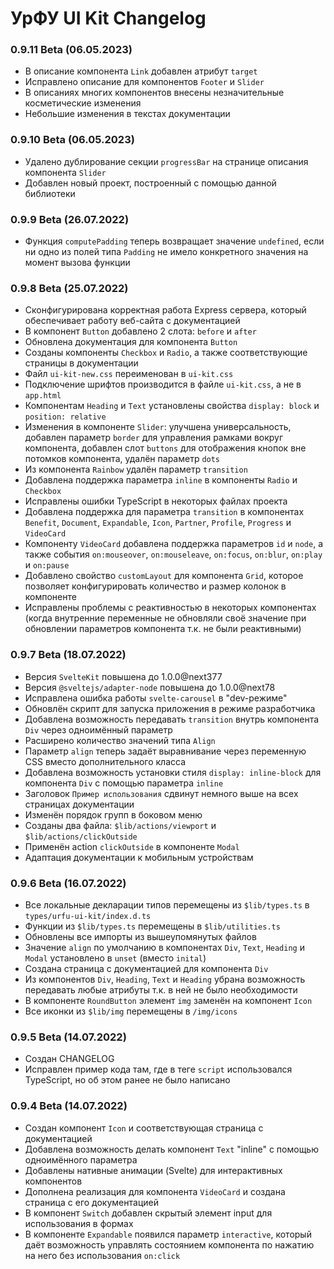 # УрФУ UI Kit Changelog

### 0.9.11 Beta (06.05.2023)
- В описание компонента `Link` добавлен атрибут `target`
- Исправлено описание для компонентов `Footer` и `Slider`
- В описаниях многих компонентов внесены незначительные косметические изменения
- Небольшие изменения в текстах документации

### 0.9.10 Beta (06.05.2023)
- Удалено дублирование секции `progressBar` на странице описания компонента `Slider`
- Добавлен новый проект, построенный с помощью данной библиотеки

### 0.9.9 Beta (26.07.2022)
- Функция `computePadding` теперь возвращает значение `undefined`, если ни одно из полей типа `Padding` не имело конкретного значения на момент вызова функции

### 0.9.8 Beta (25.07.2022)
- Сконфигурирована корректная работа Express сервера, который обеспечивает работу веб-сайта с документацией
- В компонент `Button` добавлено 2 слота: `before` и `after`
- Обновлена документация для компонента `Button`
- Созданы компоненты `Checkbox` и `Radio`, а также соответствующие страницы в документации
- Файл `ui-kit-new.css` переименован в `ui-kit.css`
- Подключение шрифтов производится в файле `ui-kit.css`, а не в `app.html`
- Компонентам `Heading` и `Text` установлены свойства `display: block` и `position: relative`
- Изменения в компоненте `Slider`: улучшена универсальность, добавлен параметр `border` для управления рамками вокруг компонента, добавлен слот `buttons` для отображения кнопок вне потомков компонента, удалён параметр `dots`
- Из компонента `Rainbow` удалён параметр `transition`
- Добавлена поддержка параметра `inline` в компоненты `Radio` и `Checkbox`
- Исправлены ошибки TypeScript в некоторых файлах проекта
- Добавлена поддержка для параметра `transition` в компонентах `Benefit`, `Document`, `Expandable`, `Icon`, `Partner`, `Profile`, `Progress` и `VideoCard`
- Компоненту `VideoCard` добавлена поддержка параметров `id` и `node`, а также события `on:mouseover`, `on:mouseleave`, `on:focus`, `on:blur`, `on:play` и `on:pause`
- Добавлено свойство `customLayout` для компонента `Grid`, которое позволяет конфигурировать количество и размер колонок в компоненте
- Исправлены проблемы с реактивностью в некоторых компонентах (когда внутренние переменные не обновляли своё значение при обновлении параметров компонента т.к. не были реактивными)

### 0.9.7 Beta (18.07.2022)
- Версия `SvelteKit` повышена до 1.0.0@next377
- Версия `@sveltejs/adapter-node` повышена до 1.0.0@next78
- Исправлена ошибка работы `svelte-carousel` в "dev-режиме"
- Обновлён скрипт для запуска приложения в режиме разработчика
- Добавлена возможность передавать `transition` внутрь компонента `Div` через одноимённый параметр
- Расширено количество значений типа `Align`
- Параметр `align` теперь задаёт выравнивание через переменную CSS вместо дополнительного класса
- Добавлена возможность установки стиля `display: inline-block` для компонента `Div` с помощью параметра `inline`
- Заголовок `Пример использования` сдвинут немного выше на всех страницах документации
- Изменён порядок групп в боковом меню
- Созданы два файла: `$lib/actions/viewport` и `$lib/actions/clickOutside`
- Применён action `clickOutside` в компоненте `Modal`
- Адаптация документации к мобильным устройствам

### 0.9.6 Beta (16.07.2022)
- Все локальные декларации типов перемещены из `$lib/types.ts` в `types/urfu-ui-kit/index.d.ts`
- Функции из `$lib/types.ts` перемещены в `$lib/utilities.ts`
- Обновлены все импорты из вышеупомянутых файлов
- Значение `align` по умолчанию в компонентах `Div`, `Text`, `Heading` и `Modal` установлено в `unset` (вместо `inital`)
- Создана страница с документацией для компонента `Div`
- Из компонентов `Div`, `Heading`, `Text` и `Heading` убрана возможность передавать любые атрибуты т.к. в ней не было необходимости
- В компоненте `RoundButton` элемент `img` заменён на  компонент `Icon`
- Все иконки из `$lib/img` перемещены в `/img/icons`

### 0.9.5 Beta (14.07.2022)
- Создан CHANGELOG
- Исправлен пример кода там, где в теге `script` использовался TypeScript, но об этом ранее не было написано

### 0.9.4 Beta (14.07.2022)
- Создан компонент `Icon` и соответствующая страница с документацией
- Добавлена возможность делать компонент `Text` "inline" с помощью одноимённого параметра
- Добавлены нативные анимации (Svelte) для интерактивных компонентов
- Дополнена реализация для компонента `VideoCard` и создана страница с его документацией
- В компонент `Switch` добавлен скрытый элемент input для использования в формах
- В компоненте `Expandable` появился параметр `interactive`, который даёт возможность управлять состоянием компонента по нажатию на него без использования `on:click`
